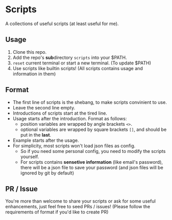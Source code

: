 # Scripts

A collections of useful scripts (at least useful for me).

## Usage

1. Clone this repo.
2. Add the repo's **sub**directory `scripts` into your $PATH.
3. `reset` current terminal or start a new terminal. (To update $PATH)
4. Use scripts like builtin scripts! (All scripts contains usage and information in them)

## Format

- The first line of scripts is the shebang, to make scripts convinient to use.
- Leave the second line empty.
- Introductions of scripts start at the tired line.
- Usage starts after the introduction. Format as follows:
    + position variables are wrapped by angle brackets `<>`.
    + optional variables are wrapped by square brackets `[]`, and should be put in the **last**.
- Example starts after the usage.
- For simplicity, most scripts won't load json files as config.
    + So if you need some personal config, you need to modify the scripts yourself.
    + For scripts contains **sensetive information** (like email's password), there will be a json file to save your password (and json files will be ignored by git by default)

## PR / Issue

You're more than welcome to share your scripts or ask for some useful enhancements, just feel free to seed PRs / issues! (Please follow the requirements of format if you'd like to create PR)
